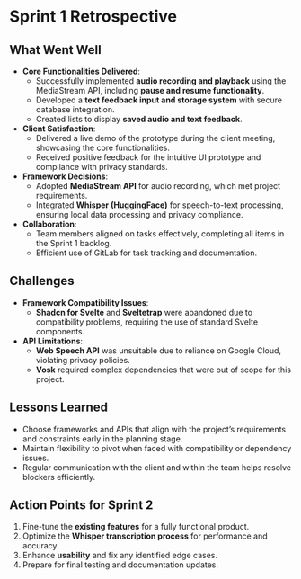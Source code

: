 # Sprint 1 Retrospective

## What Went Well
- **Core Functionalities Delivered**:
  - Successfully implemented **audio recording and playback** using the MediaStream API, including **pause and resume functionality**.
  - Developed a **text feedback input and storage system** with secure database integration.
  - Created lists to display **saved audio and text feedback**.
- **Client Satisfaction**:
  - Delivered a live demo of the prototype during the client meeting, showcasing the core functionalities.
  - Received positive feedback for the intuitive UI prototype and compliance with privacy standards.
- **Framework Decisions**:
  - Adopted **MediaStream API** for audio recording, which met project requirements.
  - Integrated **Whisper (HuggingFace)** for speech-to-text processing, ensuring local data processing and privacy compliance.
- **Collaboration**:
  - Team members aligned on tasks effectively, completing all items in the Sprint 1 backlog.
  - Efficient use of GitLab for task tracking and documentation.

## Challenges
- **Framework Compatibility Issues**:
  - **Shadcn for Svelte** and **Sveltetrap** were abandoned due to compatibility problems, requiring the use of standard Svelte components.
- **API Limitations**:
  - **Web Speech API** was unsuitable due to reliance on Google Cloud, violating privacy policies.
  - **Vosk** required complex dependencies that were out of scope for this project.

## Lessons Learned
- Choose frameworks and APIs that align with the project’s requirements and constraints early in the planning stage.
- Maintain flexibility to pivot when faced with compatibility or dependency issues.
- Regular communication with the client and within the team helps resolve blockers efficiently.

## Action Points for Sprint 2
1. Fine-tune the **existing features** for a fully functional product.
2. Optimize the **Whisper transcription process** for performance and accuracy.
3. Enhance **usability** and fix any identified edge cases.
4. Prepare for final testing and documentation updates.